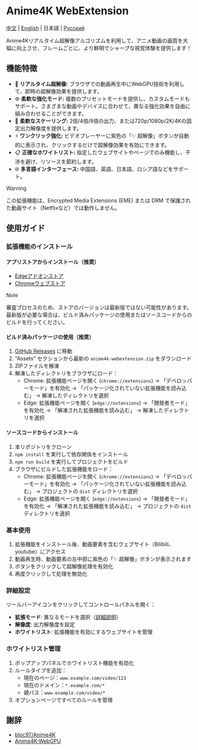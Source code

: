 # Anime4K WebExtension

[中文](./README.md) | [English](./README.en.md) | 日本語 | [Русский](./README.ru.md)

Anime4Kリアルタイム超解像アルゴリズムを利用して、アニメ動画の画質を大幅に向上させ、フレームごとに、より鮮明でシャープな視覚体験を提供します！

## 機能特徴

- 🚀 **リアルタイム超解像:** ブラウザでの動画再生中にWebGPU技術を利用して、即時の超解像効果を提供します。
- ⚙️ **柔軟な強化モード:** 複数のプリセットモードを提供し、カスタムモードもサポート。さまざまな動画やデバイスに合わせて、異なる強化効果を自由に組み合わせることができます。
- 📏 **柔軟なスケーリング:** 2倍/4倍/8倍の出力、または720p/1080p/2K/4Kの固定出力解像度を提供します。
- ⚡ **ワンクリック強化:** ビデオプレーヤーに紫色の「✨ 超解像」ボタンが自動的に表示され、クリックするだけで超解像効果を有効にできます。
- 📋 **正確なホワイトリスト:** 指定したウェブサイトやページでのみ機能し、干渉を避け、リソースを節約します。
- 🌐 **多言語インターフェース:** 中国語、英語、日本語、ロシア語などをサポート。

> [!WARNING]
> この拡張機能は、Encrypted Media Extensions (EME) または DRM で保護された動画サイト（Netflixなど）では動作しません。

## 使用ガイド

### 拡張機能のインストール

#### アプリストアからインストール（推奨）

- [Edgeアドオンストア](https://microsoftedge.microsoft.com/addons/detail/anime4k-webextension/ffopffngebibpmeodlhhkdlaejnmdlam)
- [Chromeウェブストア](https://chromewebstore.google.com/detail/anime4k-webextension/hpmbccepehpoanjpjkamfdpdkbmfmhek)

> [!NOTE]
> 審査プロセスのため、ストアのバージョンは最新版ではない可能性があります。最新版が必要な場合は、ビルド済みパッケージの使用またはソースコードからのビルドを行ってください。

#### ビルド済みパッケージの使用（推奨）

1. [GitHub Releases](https://github.com/chenmozhijin/Anime4K-WebExtension/releases/latest) に移動
2. "Assets" セクションから最新の `anime4k-webextension.zip` をダウンロード
3. ZIPファイルを解凍
4. 解凍したディレクトリをブラウザにロード：
   - Chrome: 拡張機能ページを開く (`chrome://extensions`) → 「デベロッパーモード」を有効化 → 「パッケージ化されていない拡張機能を読み込む」 → 解凍したディレクトリを選択
   - Edge: 拡張機能ページを開く (`edge://extensions`) → 「開発者モード」を有効化 → 「解凍された拡張機能を読み込む」 → 解凍したディレクトリを選択

#### ソースコードからインストール

1. 本リポジトリをクローン
2. `npm install` を実行して依存関係をインストール
3. `npm run build` を実行してプロジェクトをビルド
4. ブラウザにビルドした拡張機能をロード：
   - Chrome: 拡張機能ページを開く (`chrome://extensions`) → 「デベロッパーモード」を有効化 → 「パッケージ化されていない拡張機能を読み込む」 → プロジェクトの `dist` ディレクトリを選択
   - Edge: 拡張機能ページを開く (`edge://extensions`) → 「開発者モード」を有効化 → 「解凍された拡張機能を読み込む」 → プロジェクトの `dist` ディレクトリを選択

### 基本使用

1. 拡張機能をインストール後、動画要素を含むウェブサイト（Bilibili、youtube）にアクセス
2. 動画再生時、動画要素の左中部に紫色の「✨ 超解像」ボタンが表示されます
3. ボタンをクリックして超解像処理を有効化
4. 再度クリックして処理を無効化

### 詳細設定

ツールバーアイコンをクリックしてコントロールパネルを開く：

- **拡張モード**: 異なるモードを選択（[詳細説明](https://github.com/bloc97/Anime4K/blob/master/md/GLSL_Instructions_Advanced.md)）
- **解像度**: 出力解像度を設定
- **ホワイトリスト**: 拡張機能を有効にするウェブサイトを管理

### ホワイトリスト管理

1. ポップアップパネルでホワイトリスト機能を有効化
2. ルールタイプを追加：
   - 現在のページ：`www.example.com/video/123`
   - 現在のドメイン：`*.example.com/*`
   - 親パス：`www.example.com/video/*`
3. オプションページですべてのルールを管理

## 謝辞

- [bloc97/Anime4K](https://github.com/bloc97/Anime4K)
- [Anime4K-WebGPU](https://github.com/Anime4KWebBoost/Anime4K-WebGPU)
